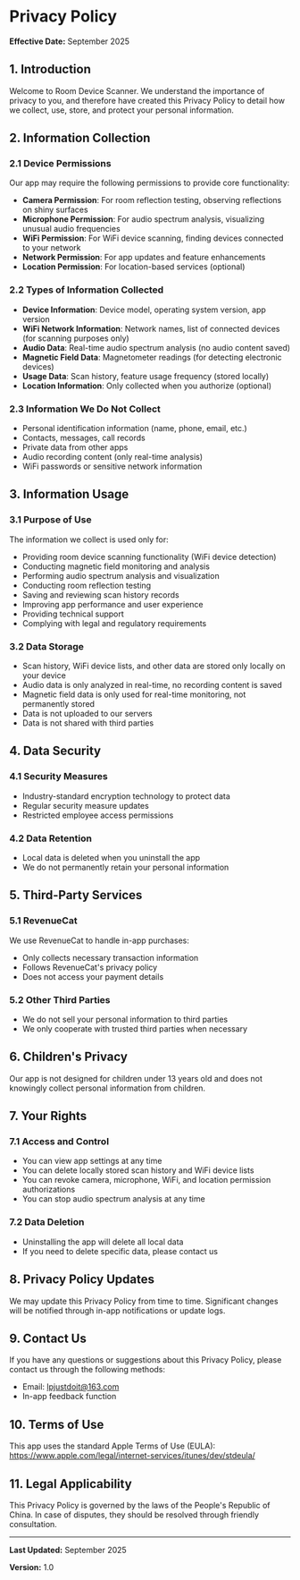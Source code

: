 # Privacy Policy

**Effective Date:** September 2025

## 1. Introduction

Welcome to Room Device Scanner. We understand the importance of privacy to you, and therefore have created this Privacy Policy to detail how we collect, use, store, and protect your personal information.

## 2. Information Collection

### 2.1 Device Permissions
Our app may require the following permissions to provide core functionality:

- **Camera Permission**: For room reflection testing, observing reflections on shiny surfaces
- **Microphone Permission**: For audio spectrum analysis, visualizing unusual audio frequencies
- **WiFi Permission**: For WiFi device scanning, finding devices connected to your network
- **Network Permission**: For app updates and feature enhancements
- **Location Permission**: For location-based services (optional)

### 2.2 Types of Information Collected
- **Device Information**: Device model, operating system version, app version
- **WiFi Network Information**: Network names, list of connected devices (for scanning purposes only)
- **Audio Data**: Real-time audio spectrum analysis (no audio content saved)
- **Magnetic Field Data**: Magnetometer readings (for detecting electronic devices)
- **Usage Data**: Scan history, feature usage frequency (stored locally)
- **Location Information**: Only collected when you authorize (optional)

### 2.3 Information We Do Not Collect
- Personal identification information (name, phone, email, etc.)
- Contacts, messages, call records
- Private data from other apps
- Audio recording content (only real-time analysis)
- WiFi passwords or sensitive network information

## 3. Information Usage

### 3.1 Purpose of Use
The information we collect is used only for:
- Providing room device scanning functionality (WiFi device detection)
- Conducting magnetic field monitoring and analysis
- Performing audio spectrum analysis and visualization
- Conducting room reflection testing
- Saving and reviewing scan history records
- Improving app performance and user experience
- Providing technical support
- Complying with legal and regulatory requirements

### 3.2 Data Storage
- Scan history, WiFi device lists, and other data are stored only locally on your device
- Audio data is only analyzed in real-time, no recording content is saved
- Magnetic field data is only used for real-time monitoring, not permanently stored
- Data is not uploaded to our servers
- Data is not shared with third parties

## 4. Data Security

### 4.1 Security Measures
- Industry-standard encryption technology to protect data
- Regular security measure updates
- Restricted employee access permissions

### 4.2 Data Retention
- Local data is deleted when you uninstall the app
- We do not permanently retain your personal information

## 5. Third-Party Services

### 5.1 RevenueCat
We use RevenueCat to handle in-app purchases:
- Only collects necessary transaction information
- Follows RevenueCat's privacy policy
- Does not access your payment details

### 5.2 Other Third Parties
- We do not sell your personal information to third parties
- We only cooperate with trusted third parties when necessary

## 6. Children's Privacy

Our app is not designed for children under 13 years old and does not knowingly collect personal information from children.

## 7. Your Rights

### 7.1 Access and Control
- You can view app settings at any time
- You can delete locally stored scan history and WiFi device lists
- You can revoke camera, microphone, WiFi, and location permission authorizations
- You can stop audio spectrum analysis at any time

### 7.2 Data Deletion
- Uninstalling the app will delete all local data
- If you need to delete specific data, please contact us

## 8. Privacy Policy Updates

We may update this Privacy Policy from time to time. Significant changes will be notified through in-app notifications or update logs.

## 9. Contact Us

If you have any questions or suggestions about this Privacy Policy, please contact us through the following methods:

- Email: lpjustdoit@163.com
- In-app feedback function

## 10. Terms of Use

This app uses the standard Apple Terms of Use (EULA):
https://www.apple.com/legal/internet-services/itunes/dev/stdeula/

## 11. Legal Applicability

This Privacy Policy is governed by the laws of the People's Republic of China. In case of disputes, they should be resolved through friendly consultation.

---

**Last Updated:** September 2025

**Version:** 1.0
